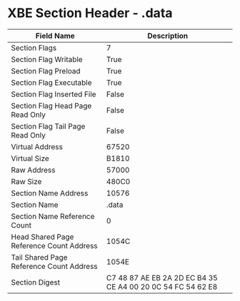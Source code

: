 # XBE Section Header - .data

| Field Name | Description |
|---|---|
| Section Flags | 7 |
| Section Flag Writable | True |
| Section Flag Preload | True |
| Section Flag Executable | True |
| Section Flag Inserted File | False |
| Section Flag Head Page Read Only | False |
| Section Flag Tail Page Read Only | False |
| Virtual Address | 67520 |
| Virtual Size | B1810 |
| Raw Address | 57000 |
| Raw Size | 480C0 |
| Section Name Address | 10576 |
| Section Name | .data |
| Section Name Reference Count | 0 |
| Head Shared Page Reference Count Address | 1054C |
| Tail Shared Page Reference Count Address | 1054E |
| Section Digest | C7 48 87 AE EB 2A 2D EC B4 35 CE A4 00 20 0C 54 FC 54 62 E8 |
